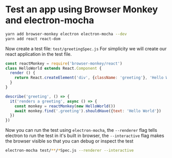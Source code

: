 # Test an app using Browser Monkey and electron-mocha

```bash
yarn add browser-monkey electron electron-mocha --dev
yarn add react react-dom
```

Now create a test file: `test/greetingSpec.js`
For simplicity we will create our react application in the test file.

```js
const reactMonkey = require('browser-monkey/react')
class HelloWorld extends React.Component {
  render () {
    return React.createElement('div', {className: 'greeting'}, 'Hello World')
  }
}

describe('greeting', () => {
  it('renders a greeting', async () => {
    const monkey = reactMonkey(new HelloWorld())
    await monkey.find('.greeting').shouldHave({text: 'Hello World'})
  })
})
```

Now you can run the test using `electron-mocha`, the `--renderer` flag tells electron to run the test in it's built in browser, the `--interactive` flag makes the browser visible so that you can debug or inspect the test

```bash
electron-mocha test/**/*Spec.js --renderer --interactive 
```
